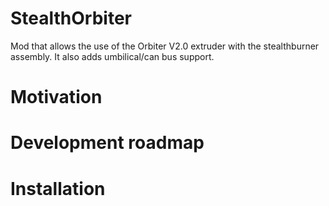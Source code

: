 # StealthOrbiter
Mod that allows the use of the Orbiter V2.0 extruder with the stealthburner assembly. It also adds umbilical/can bus support.

# Motivation


# Development roadmap


# Installation

